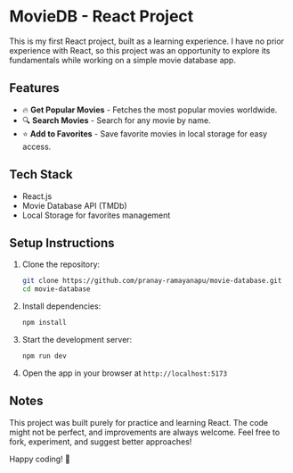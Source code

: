 # MovieDB - React Project

This is my first React project, built as a learning experience. I have no prior experience with React, so this project was an opportunity to explore its fundamentals while working on a simple movie database app.

## Features

- 🔥 **Get Popular Movies** - Fetches the most popular movies worldwide.
- 🔍 **Search Movies** - Search for any movie by name.
- ⭐ **Add to Favorites** - Save favorite movies in local storage for easy access.

## Tech Stack

- React.js
- Movie Database API (TMDb)
- Local Storage for favorites management

## Setup Instructions

1. Clone the repository:
   ```sh
   git clone https://github.com/pranay-ramayanapu/movie-database.git
   cd movie-database
   ```
2. Install dependencies:
   ```sh
   npm install
   ```
3. Start the development server:
   ```sh
   npm run dev
   ```
4. Open the app in your browser at `http://localhost:5173`

## Notes

This project was built purely for practice and learning React. The code might not be perfect, and improvements are always welcome. Feel free to fork, experiment, and suggest better approaches!

Happy coding! 🚀


